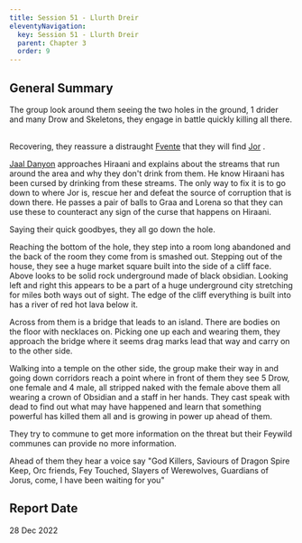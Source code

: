 ```yaml
---
title: Session 51 - Llurth Dreir
eleventyNavigation:
  key: Session 51 - Llurth Dreir
  parent: Chapter 3
  order: 9
---
```



## General Summary

The group look around them seeing the two holes in the ground, 1 drider and many Drow and Skeletons, they engage in battle quickly killing all there.  

 Recovering, they reassure a distraught [Fvente](/w/vlendir-drusslegend/a/fvente-person) that they will find [Jor](/w/vlendir-drusslegend/a/jor-person) .  

 [Jaal Danyon](/w/vlendir-drusslegend/a/jaal-danyon-person) approaches Hiraani and explains about the streams that run around the area and why they don't drink from them. He know Hiraani has been cursed by drinking from these streams. The only way to fix it is to go down to where Jor is, rescue her and defeat the source of corruption that is down there. He passes a pair of balls to Graa and Lorena so that they can use these to counteract any sign of the curse that happens on Hiraani.  

 Saying their quick goodbyes, they all go down the hole.  

 Reaching the bottom of the hole, they step into a room long abandoned and the back of the room they come from is smashed out. Stepping out of the house, they see a huge market square built into the side of a cliff face. Above looks to be solid rock underground made of black obsidian. Looking left and right this appears to be a part of a huge underground city stretching for miles both ways out of sight. The edge of the cliff everything is built into has a river of red hot lava below it.  

 Across from them is a bridge that leads to an island. There are bodies on the floor with necklaces on. Picking one up each and wearing them, they approach the bridge where it seems drag marks lead that way and carry on to the other side.  

 Walking into a temple on the other side, the group make their way in and going down corridors reach a point where in front of them they see 5 Drow, one female and 4 male, all stripped naked with the female above them all wearing a crown of Obsidian and a staff in her hands. They cast speak with dead to find out what may have happened and learn that something powerful has killed them all and is growing in power up ahead of them.  

 They try to commune to get more information on the threat but their Feywild communes can provide no more information.  

 Ahead of them they hear a voice say "God Killers, Saviours of Dragon Spire Keep, Orc friends, Fey Touched, Slayers of Werewolves, Guardians of Jorus, come, I have been waiting for you"

## Report Date

28 Dec 2022
